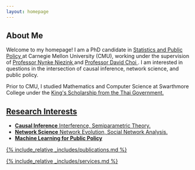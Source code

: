 ```yaml
---
layout: homepage
---
```


## About Me

Welcome to my homepage! I am a PhD candidate in <a href="https://www.cmu.edu/dietrich/statistics-datascience/academics/phd/statistics-public-policy/index.html"><autocolor> Statistics and Public Policy </a> at Carnegie Mellon University (CMU), working under the supervision of <a href="https://www.stat.cmu.edu/~nynke/"><autocolor> Professor Nynke Niezink </a> and 
<a href="https://www.andrew.cmu.edu/user/davidch/"><autocolor> Professor David Choi </a>.  I am interested in questions in the intersection of causal inference, network science, and public policy. 

Prior to CMU, I studied Mathematics and Computer Science at Swarthmore College under the <a href="https://en.wikipedia.org/wiki/King%27s_Scholarship_(Thailand)"><autocolor> 
King's Scholarship </autocolor> from the Thai Government. 

## Research Interests

- **Causal Inference** Interference, Semiparametric Theory.
- **Network Science** Network Evolution, Social Network Analysis.
- **Machine Learning for Public Policy** 



{% include_relative _includes/publications.md %}

{% include_relative _includes/services.md %}
